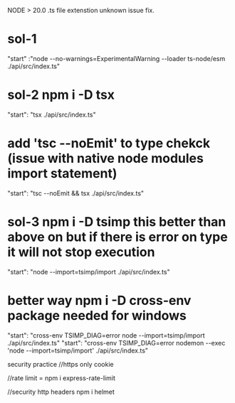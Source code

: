 NODE > 20.0 .ts file extenstion unknown issue fix.

# sol-1

"start" :"node --no-warnings=ExperimentalWarning --loader ts-node/esm ./api/src/index.ts"

# sol-2 npm i -D tsx

"start": "tsx ./api/src/index.ts"

# add 'tsc --noEmit' to type chekck (issue with native node modules import statement)

"start": "tsc --noEmit && tsx ./api/src/index.ts"

# sol-3 npm i -D tsimp this better than above on but if there is error on type it will not stop execution

"start": "node --import=tsimp/import ./api/src/index.ts"

# better way npm i -D cross-env package needed for windows

"start": "cross-env TSIMP_DIAG=error node --import=tsimp/import ./api/src/index.ts"
"start": "cross-env TSIMP_DIAG=error nodemon --exec 'node --import=tsimp/import' ./api/src/index.ts"

security practice
//https only cookie

//rate limit = npm i express-rate-limit

//security http headers
npm i helmet
